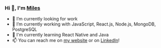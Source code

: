 ### Hi 👋, I'm [Miles](https://milesbb.tech)

- 🔭 I’m currently looking for work
- 📄 I’m currently working with JavaScript, React.js, Node.js, MongoDB, PostgreSQL
- 🌱 I'm currently learning React Native and Java
- 📫 You can reach me on [my website](https://milesbb.tech) or on [LinkedIn](https://www.linkedin.com/in/milesbaileybraendgaard/)!
